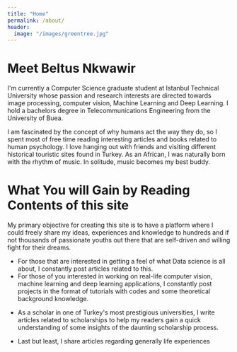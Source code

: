```yaml
---
title: "Home"
permalink: /about/
header:
  image: "/images/greentree.jpg"
---
```

# Meet Beltus Nkwawir

I'm currently a Computer Science graduate student at Istanbul Technical University whose passion and research interests are directed towards image processing, computer vision, Machine Learning and Deep Learning. I hold a bachelors degree in Telecommunications Engineering from the University of Buea.


I am fascinated by the concept of why humans act the way they do, so I spent most of free time reading interesting articles and books related to human psychology. I love hanging out with friends and visiting different historical touristic sites found in Turkey. As an African, I was naturally born with the rhythm of music. In solitude, music becomes my best buddy.

# What You will Gain by Reading Contents of this site
My primary objective for creating this site is to have a platform where I could freely share my ideas, experiences and knowledge to hundreds and if not thousands of passionate youths out there that are self-driven and willing fight for their dreams.

* For those that are interested in getting a feel of what Data science is all about, I constantly post articles related to this.
* For those of you interested in working on real-life computer vision, machine learning and deep learning applications, I constantly post projects in the format of tutorials with codes and some theoretical background knowledge.
- As a scholar in one of Turkey's most prestigious universities, I write articles related to scholarships to help my readers gain a quick understanding of some insights of the daunting scholarship process.
* Last but least, I share articles regarding generally life experiences 
